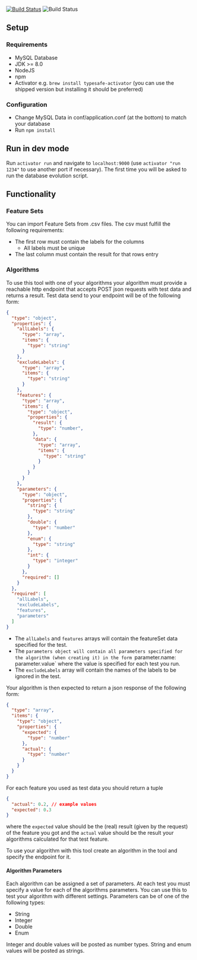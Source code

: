 [![Build Status](https://travis-ci.org/FaHeymann/machine-learning-monitor.svg?branch=master)](https://travis-ci.org/FaHeymann/machine-learning-monitor) ![Build Status](https://circleci.com/gh/FaHeymann/machine-learning-monitor.svg?&style=shield)

## Setup

### Requirements

* MySQL Database
* JDK >= 8.0
* NodeJS
* npm
* Activator e.g. `brew install typesafe-activator` (you can use the shipped version but installing it should be preferred)

### Configuration

* Change MySQL Data in conf/application.conf (at the bottom) to match your database
* Run `npm install`

## Run in dev mode

Run `activator run` and navigate to `localhost:9000` (use `activator "run 1234"` to use another port if necessary).
The first time you will be asked to run the database evolution script.

## Functionality

### Feature Sets

You can import Feature Sets from .csv files. The csv must fulfill the following requirements:
* The first row must contain the labels for the columns
    * All labels must be unique
* The last column must contain the result for that rows entry

### Algorithms

To use this tool with one of your algorithms your algorithm must provide a reachable http endpoint that accepts POST json requests with test data and returns a result. Test data send to your endpoint will be of the following form:

```json
{
  "type": "object",
  "properties": {
    "allLabels": {
      "type": "array",
      "items": {
        "type": "string"
      }
    },
    "excludeLabels": {
      "type": "array",
      "items": {
        "type": "string"
      }
    },
    "features": {
      "type": "array",
      "items": {
        "type": "object",
        "properties": {
          "result": {
            "type": "number",
          },
          "data": {
            "type": "array",
            "items": {
              "type": "string"
            }
          }
        }
      }
    },
    "parameters": {
      "type": "object",
      "properties": {
        "string": {
          "type": "string"
        },
        "double": {
          "type": "number"
        },
        "enum": {
          "type": "string"
        },
        "int": {
          "type": "integer"
        }
      },
      "required": []
    }
  },
  "required": [
    "allLabels",
    "excludeLabels",
    "features",
    "parameters"
  ]
}
```

* The `allLabels` and `features` arrays will contain the featureSet data specified for the test.
* The `parameters object will contain all parameters specified for the algorithm (when creating it) in the form `parameter.name: parameter.value` where the value is specified for each test you run.
* The `excludeLabels` array will contain the names of the labels to be ignored in the test.

Your algorithm is then expected to return a json response of the following form:

```json
{
  "type": "array",
  "items": {
    "type": "object",
    "properties": {
      "expected": {
        "type": "number"
      },
      "actual": {
        "type": "number"
      }
    }
  }
}
```

For each feature you used as test data you should return a tuple

```json
{
  "actual": 0.2, // example values
  "expected": 0.3
}
```

where the `expected` value should be the (real) result (given by the request) of the feature you got and the `actual` value should be the result your algorithms calculated for that test feature.

To use your algorithm with this tool create an algorithm in the tool and specify the endpoint for it.

#### Algorithm Parameters

Each algorithm can be assigned a set of parameters. At each test you must specify a value for each of the algorithms parameters. You can use this to test your algorithm with different settings. Parameters can be of one of the following types:

* String
* Integer
* Double
* Enum

Integer and double values will be posted as number types. String and enum values will be posted as strings.